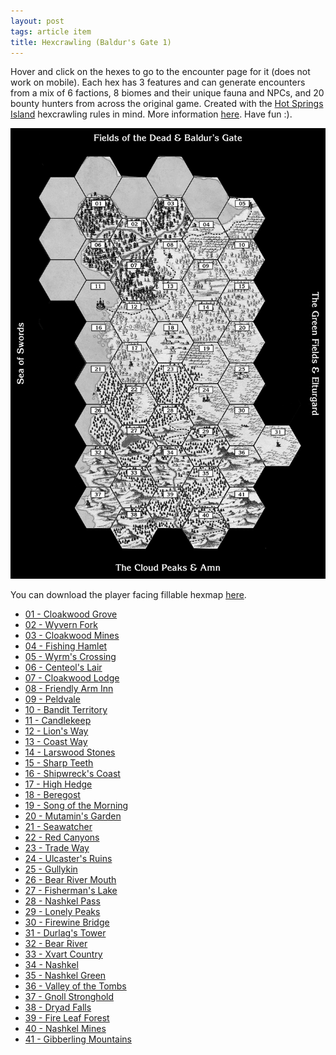 ```yaml
---
layout: post
tags: article item
title: Hexcrawling (Baldur's Gate 1)
---
```


Hover and click on the hexes to go to the encounter page for it (does not work on mobile). Each hex has 3 features and can generate encounters from a mix of 6 factions, 8 biomes and their unique fauna and NPCs, and 20 bounty hunters from across the original game. Created with the [Hot Springs Island](https://shop.swordfishislands.com/the-dark-of-hot-springs-island/) hexcrawling rules in mind. More information [here](https://saltygoo.github.io/2025/02/05/Hexcrawling/). Have fun :).

<img width="700px" class="center" src="/images/Hexes/BGHex_blank.png" usemap="#hexmap">

<map name="hexmap">
  <area shape="circle" coords="195,195,45" title="Cloakwood Grove" href="/pages/BaldurHex/01-CloakwoodGrove">
  <area shape="circle" coords="275,245,45" title="Wyvern Fork" href="/pages/BaldurHex/02-WyvernFork">
  <area shape="circle" coords="355,195,45" title="Cloakwood Mines" href="/pages/BaldurHex/03-CloakwoodMines">
  <area shape="circle" coords="435,245,45" title="Fishing Hamlet" href="/pages/BaldurHex/04-FishingHamlet">
  <area shape="circle" coords="515,195,45" title="Wyrm's Crossing" href="/pages/BaldurHex/05-WyrmsCrossing">
  <area shape="circle" coords="195,290,45" title="Centeol's Lair" href="/pages/BaldurHex/06-CenteolsLair">
  <area shape="circle" coords="275,340,45" title="Cloakwood Lodge" href="/pages/BaldurHex/07-CloakwoodLodge">
  <area shape="circle" coords="355,290,45" title="Friendly Arm Inn" href="/pages/BaldurHex/08-FriendlyArm">
  <area shape="circle" coords="435,340,40" title="Peldvale" href="/pages/BaldurHex/09-Peldvale">
  <area shape="circle" coords="515,290,40" title="Bandit Territory" href="/pages/BaldurHex/10-OldRuins">
  <area shape="circle" coords="195,385,40" title="Candlekeep" href="/pages/BaldurHex/11-Candlekeep">
  <area shape="circle" coords="275,435,40" title="Lion's Way" href="/pages/BaldurHex/12-LionsWay">
  <area shape="circle" coords="355,385,40" title="Coast Way" href="/pages/BaldurHex/13-CoastWay">
  <area shape="circle" coords="435,435,40" title="Larswood" href="/pages/BaldurHex/14-LarswoodStones">
  <area shape="circle" coords="515,385,40" title="Woods of Sharp Teeth" href="/pages/BaldurHex/15-SharpTeeth">
  <area shape="circle" coords="195,480,40" title="Shipwreck Coast" href="/pages/BaldurHex/16-ShipwreckCoast">
  <area shape="circle" coords="275,530,40" title="High Hedge" href="/pages/BaldurHex/17-HighHedge">
  <area shape="circle" coords="355,480,40" title="Beregost" href="/pages/BaldurHex/18-Beregost">
  <area shape="circle" coords="435,530,40" title="Song of the Morning" href="/pages/BaldurHex/19-Morning">
  <area shape="circle" coords="515,480,40" title="Mutamin's Garden" href="/pages/BaldurHex/20-Mutamin">
  <area shape="circle" coords="195,575,40" title="Seawatcher" href="/pages/BaldurHex/21-Seawatcher">
  <area shape="circle" coords="275,625,40" title="Red Canyons" href="/pages/BaldurHex/22-RedCanyons">
  <area shape="circle" coords="355,575,40" title="Trade Way" href="/pages/BaldurHex/23-TradeWay">
  <area shape="circle" coords="435,625,40" title="Ulcaster" href="/pages/BaldurHex/24-Ulcaster">
  <area shape="circle" coords="515,575,40" title="Gullykin" href="/pages/BaldurHex/25-Gullykin">
  <area shape="circle" coords="195,670,40" title="Bear River Mouth" href="/pages/BaldurHex/26-BearMouth">
  <area shape="circle" coords="275,720,40" title="Fisherman's Lake" href="/pages/BaldurHex/27-Lake">
  <area shape="circle" coords="355,670,40" title="Nashkel Pass" href="/pages/BaldurHex/28-Pass">
  <area shape="circle" coords="435,720,40" title="Lonely Peaks" href="/pages/BaldurHex/29-Lonely">
  <area shape="circle" coords="515,670,40" title="Firewine Bridge" href="/pages/BaldurHex/30-Firewine">
  <area shape="circle" coords="595,720,40" title="Durlag's Tower" href="/pages/BaldurHex/31-Durlag">
  <area shape="circle" coords="195,765,40" title="Bear River" href="/pages/BaldurHex/32-Bear">
  <area shape="circle" coords="275,815,40" title="Xvart Country" href="/pages/BaldurHex/33-Xvart">
  <area shape="circle" coords="355,765,40" title="Nashkel" href="/pages/BaldurHex/34-Nashkel">
  <area shape="circle" coords="435,815,40" title="Nashkel Green" href="/pages/BaldurHex/35-Green">
  <area shape="circle" coords="515,765,40" title="Valley of the Tombs" href="/pages/BaldurHex/36-Tombs">
  <area shape="circle" coords="195,855,40" title="Gnoll Stronghold" href="/pages/BaldurHex/37-Gnoll">
  <area shape="circle" coords="275,910,40" title="Dryad Falls" href="/pages/BaldurHex/38-Dryad">
  <area shape="circle" coords="355,855,40" title="Fire Leaf Forest" href="/pages/BaldurHex/39-Fireleaf">
  <area shape="circle" coords="435,910,40" title="Nashkel Mines" href="/pages/BaldurHex/40-Mines">
  <area shape="circle" coords="515,855,40" title="Gibberling Mountains" href="/pages/BaldurHex/41-Gibberling">
</map>

You can download the player facing fillable hexmap [here](/images/BGHex_Player.pdf).

<div class="newspaper"><ul>
<li> <a href="/pages/BaldurHex/01-CloakwoodGrove">01 - Cloakwood Grove</a></li>
<li> <a href="/pages/BaldurHex/02-WyvernFork">02 - Wyvern Fork</a></li>
<li> <a href="/pages/BaldurHex/03-CloakwoodMines">03 - Cloakwood Mines</a></li>
<li> <a href="/pages/BaldurHex/04-FishingHamlet">04 - Fishing Hamlet</a></li>
<li> <a href="/pages/BaldurHex/05-WyrmsCrossing">05 - Wyrm's Crossing</a></li>
<li> <a href="/pages/BaldurHex/06-CenteolsLair">06 - Centeol's Lair</a></li>
<li> <a href="/pages/BaldurHex/07-CloakwoodLodge">07 - Cloakwood Lodge</a></li>
<li> <a href="/pages/BaldurHex/08-FriendlyArm">08 - Friendly Arm Inn</a></li>
<li> <a href="/pages/BaldurHex/09-Peldvale">09 - Peldvale</a></li>
<li> <a href="/pages/BaldurHex/10-OldRuins">10 - Bandit Territory</a></li>
<li> <a href="/pages/BaldurHex/11-Candlekeep">11 - Candlekeep</a></li>
<li> <a href="/pages/BaldurHex/12-LionsWay">12 - Lion's Way</a></li>
<li> <a href="/pages/BaldurHex/13-CoastWay">13 - Coast Way</a></li>
<li> <a href="/pages/BaldurHex/14-LarswoodStones">14 - Larswood Stones</a></li>
<li> <a href="/pages/BaldurHex/15-SharpTeeth">15 - Sharp Teeth</a></li>
<li> <a href="/pages/BaldurHex/16-ShipwreckCoast">16 - Shipwreck's Coast</a></li>
<li> <a href="/pages/BaldurHex/17-HighHedge">17 - High Hedge</a></li>
<li> <a href="/pages/BaldurHex/18-Beregost">18 - Beregost</a></li>
<li> <a href="/pages/BaldurHex/19-Morning">19 - Song of the Morning</a></li>
<li> <a href="/pages/BaldurHex/20-Mutamin">20 - Mutamin's Garden</a></li>
<li> <a href="/pages/BaldurHex/21-Seawatcher">21 - Seawatcher</a></li>
<li> <a href="/pages/BaldurHex/22-RedCanyons">22 - Red Canyons</a></li>
<li> <a href="/pages/BaldurHex/23-TradeWay">23 - Trade Way</a></li>
<li> <a href="/pages/BaldurHex/24-Ulcaster">24 - Ulcaster's Ruins</a></li>
<li> <a href="/pages/BaldurHex/25-Gullykin">25 - Gullykin</a></li>
<li> <a href="/pages/BaldurHex/26-BearMouth">26 - Bear River Mouth</a></li>
<li> <a href="/pages/BaldurHex/27-Lake">27 - Fisherman's Lake</a></li>
<li> <a href="/pages/BaldurHex/28-Pass">28 - Nashkel Pass</a></li>
<li> <a href="/pages/BaldurHex/29-Lonely">29 - Lonely Peaks</a></li>
<li> <a href="/pages/BaldurHex/30-Firewine">30 - Firewine Bridge</a></li>
<li> <a href="/pages/BaldurHex/31-Durlag">31 - Durlag's Tower</a></li>
<li> <a href="/pages/BaldurHex/32-Bear">32 - Bear River</a></li>
<li> <a href="/pages/BaldurHex/33-Xvart">33 - Xvart Country</a></li>
<li> <a href="/pages/BaldurHex/34-Nashkel">34 - Nashkel</a></li>
<li> <a href="/pages/BaldurHex/35-Green">35 - Nashkel Green</a></li>
<li> <a href="/pages/BaldurHex/36-Tombs">36 - Valley of the Tombs</a></li>
<li> <a href="/pages/BaldurHex/37-Gnoll">37 - Gnoll Stronghold</a></li>
<li> <a href="/pages/BaldurHex/38-Dryad">38 - Dryad Falls</a></li>
<li> <a href="/pages/BaldurHex/39-Fireleaf">39 - Fire Leaf Forest</a></li>
<li> <a href="/pages/BaldurHex/40-Mines">40 - Nashkel Mines</a></li>
<li> <a href="/pages/BaldurHex/41-Gibberling">41 - Gibberling Mountains</a></li>
</ul>
</div>
